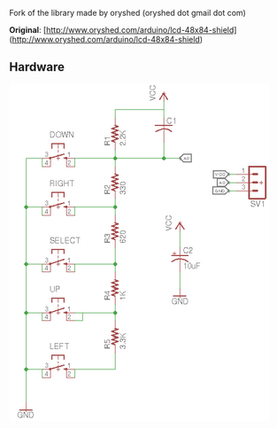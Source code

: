 Fork of the library made by oryshed (oryshed dot gmail dot com)

**Original**: [http://www.oryshed.com/arduino/lcd-48x84-shield] (http://www.oryshed.com/arduino/lcd-48x84-shield)



## Hardware

![alt tag](https://github.com/kr4fty/AnalogKeyPad/blob/master/Eagle%20PCB/AnalogKeyPad.png)
